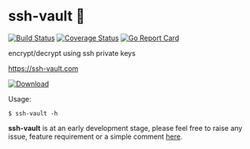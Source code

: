 # ssh-vault 🌰

[![Build Status](https://travis-ci.org/ssh-vault/ssh-vault.svg?branch=develop)](https://travis-ci.org/ssh-vault/ssh-vault)
[![Coverage Status](https://coveralls.io/repos/github/ssh-vault/ssh-vault/badge.svg?branch=develop)](https://coveralls.io/github/ssh-vault/ssh-vault?branch=develop)
[![Go Report Card](https://goreportcard.com/badge/github.com/ssh-vault/ssh-vault)](https://goreportcard.com/report/github.com/ssh-vault/ssh-vault)

encrypt/decrypt using ssh private keys

https://ssh-vault.com

[ ![Download](https://dl.bintray.com/nbari/ssh-vault/) ](https://bintray.com/nbari/ssh-vault/ssh-vault/_latestVersion)


Usage:

    $ ssh-vault -h


**ssh-vault** is at an early development stage, please feel free to raise any issue, feature requirement or a simple comment [here](https://github.com/ssh-vault/ssh-vault/issues).
